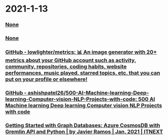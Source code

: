 
# 2021-1-13

### [None](https://app.vmovier.com/apiv3/post/view?postid=60921)

### [None](https://app.vmovier.com/apiv3/post/view?postid=60932)

### [GitHub - lowlighter/metrics: 📊 An image generator with 20+ metrics about your GitHub account such as activity, community, repositories, coding habits, website performances, music played, starred topics, etc. that you can put on your profile or elsewhere!](https://github.com/lowlighter/metrics)

### [GitHub - ashishpatel26/500-AI-Machine-learning-Deep-learning-Computer-vision-NLP-Projects-with-code: 500 AI Machine learning Deep learning Computer vision NLP Projects with code](https://github.com/ashishpatel26/500-AI-Machine-learning-Deep-learning-Computer-vision-NLP-Projects-with-code)

### [Getting Started with Graph Databases: Azure CosmosDB with Gremlin API and Python | by Javier Ramos | Jan, 2021 | ITNEXT](https://itnext.io/getting-started-with-graph-databases-azure-cosmosdb-with-gremlin-api-and-python-80e57cbd1c5e)